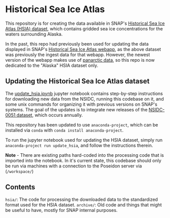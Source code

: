 # Historical Sea Ice Atlas

This repository is for creating the data available in SNAP's [Historical Sea Ice Atlas (HSIA) dataset](http://ckan.snap.uaf.edu/dataset/historical-sea-ice-atlas-observed-estimates-of-sea-ice-concentration-in-alaska-waters), which contains gridded sea ice concentrations for the waters surrounding Alaska. 

In the past, this repo had previously been used for updating the data displayed in SNAP's [Historical Sea Ice Atlas webapp](https://www.snap.uaf.edu/tools/sea-ice-atlas), as the above dataset was previously the ingest data for that webapp. However, the newest version of the webapp makes use of [panarctic data](https://nsidc.org/data/g10010), so this repo is now dedicated to the "Alaska" HSIA dataset only. 

## Updating the Historical Sea Ice Atlas dataset

The [update_hsia.ipynb](update_hsia.ipynb) jupyter notebook contains step-by-step instructions for downloading new data from the NSIDC, running this codebase on it, and some unix commands for organizing it with previous versions on SNAP's systems. The goal of the updates is to integrate new releases of the [NSIDC-0051 dataset](https://nsidc.org/data/nsidc-0051), which occurs annually.

This repository has been updated to use `anaconda-project`, which can be installed via `conda` with `conda install anaconda-project`. 

To run the jupyter notebook used for updating the HSIA dataset, simply run `anaconda-project run update_hsia`, and follow the instructions therein.

**Note** - There are existing paths hard-coded into the processing code that is imported into the notebook. In it's current state, this codebase should only be run via machines with a connection to the Poseidon server via (`/workspace/`) 

## Contents

`hsia/`: The code for processing the downloaded data to the standardized format used for the HSIA dataset. 
`archive/`: Old code and things that might be useful to have, mostly for SNAP internal purposes.

